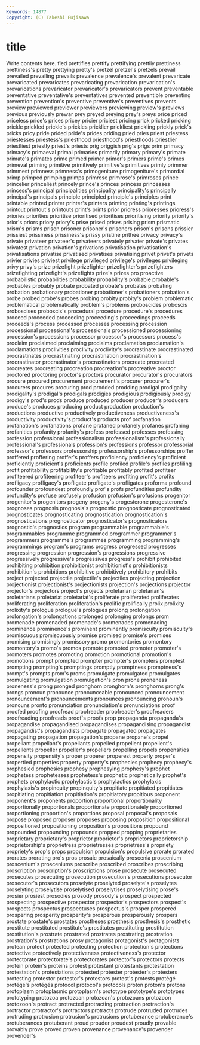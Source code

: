 ```yaml
---
Keywords: 14877 
Copyright: (C) Takeshi Fujisawa
---
```


# title

Write contents here.
fied prettifies prettify prettifying prettily prettiness prettiness's
pretty prettying pretty's pretzel pretzel's pretzels prevail prevailed prevailing prevails
prevalence prevalence's prevalent prevaricate prevaricated prevaricates prevaricating prevarication prevarication's prevarications
prevaricator prevaricator's prevaricators prevent preventable preventative preventative's preventatives prevented preventible
preventing prevention prevention's preventive preventive's preventives prevents preview previewed previewer
previewers previewing preview's previews previous previously prewar prey preyed preying
prey's preys price priced priceless price's prices pricey pricier priciest
pricing prick pricked pricking prickle prickled prickle's prickles pricklier prickliest
prickling prickly prick's pricks pricy pride prided pride's prides priding
pried pries priest priestess priestesses priestess's priesthood priesthood's priesthoods priestlier
priestliest priestly priest's priests prig priggish prig's prigs prim primacy
primacy's primaeval primal primaries primarily primary primary's primate primate's primates
prime primed primer primer's primers prime's primes primeval priming primitive
primitively primitive's primitives primly primmer primmest primness primness's primogeniture primogeniture's
primordial primp primped primping primps primrose primrose's primroses prince princelier
princeliest princely prince's princes princess princesses princess's principal principalities principality
principality's principally principal's principals principle principled principle's principles print printable
printed printer printer's printers printing printing's printings printout printout's printouts
print's prints prior prioress prioresses prioress's priories priorities prioritise prioritised
prioritises prioritising priority priority's prior's priors priory priory's prise prised
prises prising prism prismatic prism's prisms prison prisoner prisoner's prisoners
prison's prisons prissier prissiest prissiness prissiness's prissy pristine prithee privacy
privacy's private privateer privateer's privateers privately privater private's privates privatest
privation privation's privations privatisation privatisation's privatisations privatise privatised privatises privatising
privet privet's privets privier privies priviest privilege privileged privilege's privileges
privileging privy privy's prize prizefight prizefighter prizefighter's prizefighters prizefighting prizefight's
prizefights prize's prizes pro proactive probabilistic probabilities probability probability's probable
probable's probables probably probate probated probate's probates probating probation probationary
probationer probationer's probationers probation's probe probed probe's probes probing probity
probity's problem problematic problematical problematically problem's problems proboscides proboscis proboscises
proboscis's procedural procedure procedure's procedures proceed proceeded proceeding proceeding's proceedings
proceeds proceeds's process processed processes processing procession processional processional's processionals
processioned processioning procession's processions processor processor's processors process's proclaim proclaimed
proclaiming proclaims proclamation proclamation's proclamations proclivities proclivity proclivity's procrastinate procrastinated
procrastinates procrastinating procrastination procrastination's procrastinator procrastinator's procrastinators procreate procreated procreates
procreating procreation procreation's procreative proctor proctored proctoring proctor's proctors procurator
procurator's procurators procure procured procurement procurement's procurer procurer's procurers procures
procuring prod prodded prodding prodigal prodigality prodigality's prodigal's prodigals prodigies
prodigious prodigiously prodigy prodigy's prod's prods produce produced producer producer's
producers produce's produces producing product production production's productions productive productively
productiveness productiveness's productivity productivity's product's products prof profanation profanation's profanations
profane profaned profanely profanes profaning profanities profanity profanity's profess professed
professes professing profession professional professionalism professionalism's professionally professional's professionals profession's
professions professor professorial professor's professors professorship professorship's professorships proffer proffered
proffering proffer's proffers proficiency proficiency's proficient proficiently proficient's proficients profile
profiled profile's profiles profiling profit profitability profitability's profitable profitably profited
profiteer profiteered profiteering profiteer's profiteers profiting profit's profits profligacy profligacy's
profligate profligate's profligates proforma profound profounder profoundest profoundly prof's profs
profundities profundity profundity's profuse profusely profusion profusion's profusions progenitor progenitor's
progenitors progeny progeny's progesterone progesterone's prognoses prognosis prognosis's prognostic prognosticate
prognosticated prognosticates prognosticating prognostication prognostication's prognostications prognosticator prognosticator's prognosticators prognostic's
prognostics program programmable programmable's programmables programme programmed programmer programmer's programmers
programme's programmes programming programming's programmings program's programs progress progressed progresses
progressing progression progression's progressions progressive progressively progressive's progressives progress's prohibit
prohibited prohibiting prohibition prohibitionist prohibitionist's prohibitionists prohibition's prohibitions prohibitive prohibitively
prohibitory prohibits project projected projectile projectile's projectiles projecting projection projectionist
projectionist's projectionists projection's projections projector projector's projectors project's projects proletarian
proletarian's proletarians proletariat proletariat's proliferate proliferated proliferates proliferating proliferation proliferation's
prolific prolifically prolix prolixity prolixity's prologue prologue's prologues prolong prolongation
prolongation's prolongations prolonged prolonging prolongs prom promenade promenaded promenade's promenades
promenading prominence prominence's prominent prominently promiscuity promiscuity's promiscuous promiscuously promise
promised promise's promises promising promisingly promissory promo promontories promontory promontory's
promo's promos promote promoted promoter promoter's promoters promotes promoting promotion
promotional promotion's promotions prompt prompted prompter prompter's prompters promptest prompting
prompting's promptings promptly promptness promptness's prompt's prompts prom's proms promulgate
promulgated promulgates promulgating promulgation promulgation's pron prone proneness proneness's prong
pronged pronghorn pronghorn's pronghorns prong's prongs pronoun pronounce pronounceable pronounced
pronouncement pronouncement's pronouncements pronounces pronouncing pronoun's pronouns pronto pronunciation pronunciation's
pronunciations proof proofed proofing proofread proofreader proofreader's proofreaders proofreading proofreads
proof's proofs prop propaganda propaganda's propagandise propagandised propagandises propagandising propagandist
propagandist's propagandists propagate propagated propagates propagating propagation propagation's propane propane's
propel propellant propellant's propellants propelled propellent propellent's propellents propeller propeller's
propellers propelling propels propensities propensity propensity's proper properer properest properly
proper's propertied properties property property's prophecies prophecy prophecy's prophesied prophesies
prophesy prophesying prophesy's prophet prophetess prophetesses prophetess's prophetic prophetically prophet's
prophets prophylactic prophylactic's prophylactics prophylaxis prophylaxis's propinquity propinquity's propitiate propitiated
propitiates propitiating propitiation propitiation's propitiatory propitious proponent proponent's proponents proportion
proportional proportionality proportionally proportionals proportionate proportionately proportioned proportioning proportion's proportions
proposal proposal's proposals propose proposed proposer proposes proposing proposition propositional
propositioned propositioning proposition's propositions propound propounded propounding propounds propped propping
proprietaries proprietary proprietary's proprietor proprietor's proprietors proprietorship proprietorship's proprietress proprietresses
proprietress's propriety propriety's prop's props propulsion propulsion's propulsive prorate prorated
prorates prorating pro's pros prosaic prosaically proscenia proscenium proscenium's prosceniums
proscribe proscribed proscribes proscribing proscription proscription's proscriptions prose prosecute prosecuted
prosecutes prosecuting prosecution prosecution's prosecutions prosecutor prosecutor's prosecutors proselyte proselyted
proselyte's proselytes proselyting proselytise proselytised proselytises proselytising prose's prosier prosiest
prosodies prosody prosody's prospect prospected prospecting prospective prospector prospector's prospectors
prospect's prospects prospectus prospectuses prospectus's prosper prospered prospering prosperity prosperity's
prosperous prosperously prospers prostate prostate's prostates prostheses prosthesis prosthesis's prosthetic
prostitute prostituted prostitute's prostitutes prostituting prostitution prostitution's prostrate prostrated prostrates
prostrating prostration prostration's prostrations prosy protagonist protagonist's protagonists protean protect
protected protecting protection protection's protections protective protectively protectiveness protectiveness's protector
protectorate protectorate's protectorates protector's protectors protects protein protein's proteins protest
protestant protestants protestation protestation's protestations protested protester protester's protesters protesting
protestor protestor's protestors protest's protests protégé protégé's protégés protocol protocol's
protocols proton proton's protons protoplasm protoplasmic protoplasm's prototype prototype's prototypes
prototyping protozoa protozoan protozoan's protozoans protozoon protozoon's protract protracted protracting
protraction protraction's protractor protractor's protractors protracts protrude protruded protrudes protruding
protrusion protrusion's protrusions protuberance protuberance's protuberances protuberant proud prouder proudest
proudly provable provably prove proved proven provenance provenance's provender provender's

